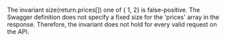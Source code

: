 The invariant size(return.prices[]) one of { 1, 2} is false-positive. The Swagger definition does not specify a fixed size for the 'prices' array in the response. Therefore, the invariant does not hold for every valid request on the API.
